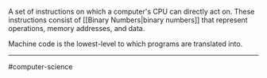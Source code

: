 A set of instructions on which a computer's CPU can directly act on. These instructions consist of [[Binary Numbers|binary numbers]] that represent operations, memory addresses, and data.

Machine code is the lowest-level to which programs are translated into. 

---
#computer-science 